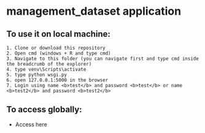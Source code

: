 # management_dataset application

## To use it on local machine:
    1. Clone or download this repository
    2. Open cmd (windows + R and type cmd)
    3. Navigate to this folder (you can navigate first and type cmd inside the breadcrumb of the explorer)
    4. type venv\Scripts\activate
    5. type python wsgi.py
    6. open 127.0.0.1:5000 in the browser
    7. Login using name <b>test</b> and password <b>test</b> or name <b>test2</b> and password <b>test2</b>
    
## To access globally:
   - Access here

